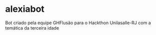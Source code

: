 # alexiabot

Bot criado pela equipe GHFlusão para o Hackthon Unilasalle-RJ com a temática da terceira idade

